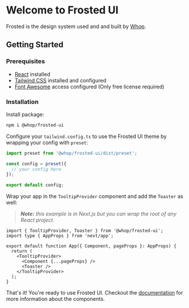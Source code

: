 # Welcome to Frosted UI

Frosted is the design system used and and built by [Whop](https://whop.com).

## Getting Started

### Prerequisites

- [React](https://reactjs.org/docs/getting-started.html) installed
- [Tailwind CSS](https://tailwindcss.com/docs/installation) installed and configured
- [Font Awesome](https://fontawesome.com/docs/web/setup/packages#_1-configure-access) access configured (Only free license required)

### Installation

Install package:

```zsh
npm i @whop/frosted-ui
```

Configure your `tailwind.config.ts` to use the Frosted UI theme by wrapping your config with `preset`:

```ts
import preset from '@whop/frosted-ui/dist/preset';

const config = preset({
  // your config here
});

export default config;
```

Wrap your app in the `TooltipProvider` component and add the `Toaster` as well:

> _**Note:** this example is in Next.js but you can wrap the root of any React project._

```tsx
import { TooltipProvider, Toaster } from '@whop/frosted-ui';
import type { AppProps } from 'next/app';

export default function App({ Component, pageProps }: AppProps) {
  return (
    <TooltipProvider>
      <Component {...pageProps} />
      <Toaster />
    </TooltipProvider>
  );
}
```

That's it! You're ready to use Frosted UI. Checkout the [documentation](https://storybook-legacy.whop.com) for more information about the components.
